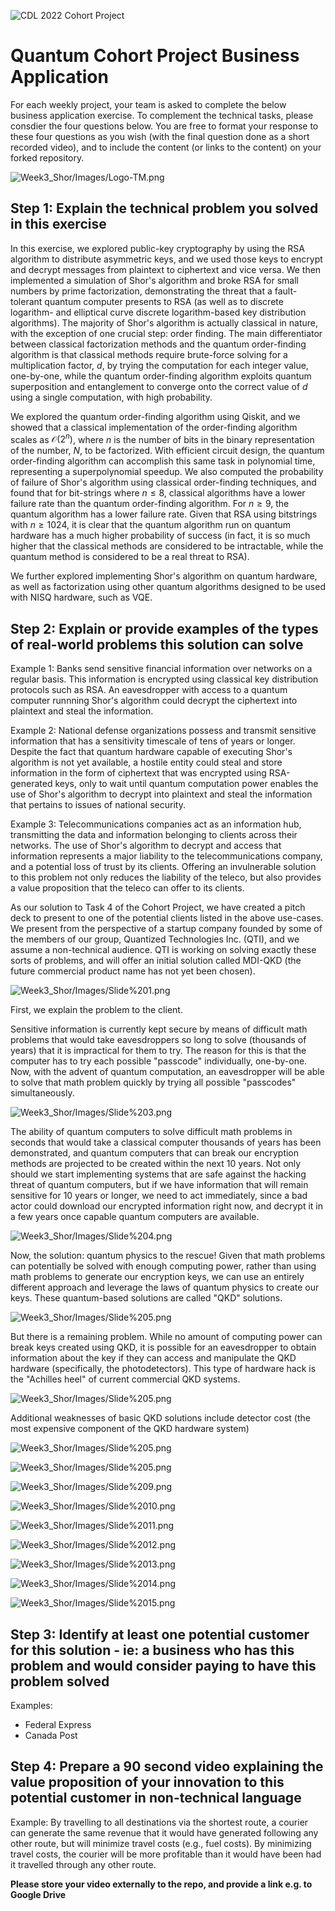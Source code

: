 ![CDL 2022 Cohort Project](../CDL_logo.jpg)
# Quantum Cohort Project Business Application

For each weekly project, your team is asked to complete the below business application exercise.
To complement the technical tasks, please consdier the four questions below.
You are free to format your response to these four questions as you wish (with the final question done as a short recorded video), and to include
the content (or links to the content) on your forked repository.

![Week3_Shor/Images/Logo-TM.png](https://github.com/Jordan-D-Smith/CohortProject_2022/blob/fece547b660c9cdd7933b57692318fe7e82bdfdd/Week3_Shor/Images/Logo-TM.png)

## Step 1: Explain the technical problem you solved in this exercise

In this exercise, we explored public-key cryptography by using the RSA algorithm to distribute asymmetric keys, and we used those keys to encrypt and decrypt messages from plaintext to ciphertext and vice versa. We then implemented a simulation of Shor's algorithm and broke RSA for small numbers by prime factorization, demonstrating the threat that a fault-tolerant quantum computer presents to RSA (as well as to discrete logarithm- and elliptical curve discrete logarithm-based key distribution algorithms). The majority of Shor's algorithm is actually classical in nature, with the exception of one crucial step: order finding. The main differentiator between classical factorization methods and the quantum order-finding algorithm is that classical methods require brute-force solving for a multiplication factor, $d$, by trying the computation for each integer value, one-by-one, while the quantum order-finding algorithm exploits quantum superposition and entanglement to converge onto the correct value of $d$ using a single computation, with high probability.

We explored the quantum order-finding algorithm using Qiskit, and we showed that a classical implementation of the order-finding algorithm scales as $\mathcal{O}(2^n)$, where $n$ is the number of bits in the binary representation of the number, $N$, to be factorized. With efficient circuit design, the quantum order-finding algorithm can accomplish this same task in polynomial time, representing a superpolynomial speedup. We also computed the probability of failure of Shor's algorithm using classical order-finding techniques, and found that for bit-strings where $n \leq 8$, classical algorithms have a lower failure rate than the quantum order-finding algorithm. For $n \geq 9$, the quantum algorithm has a lower failure rate. Given that RSA using bitstrings with $n \geq 1024$, it is clear that the quantum algorithm run on quantum hardware has a much higher probability of success (in fact, it is so much higher that the classical methods are considered to be intractable, while the quantum method is considered to be a real threat to RSA).

We further explored implementing Shor's algorithm on quantum hardware, as well as factorization using other quantum algorithms designed to be used with NISQ hardware, such as VQE.  

## Step 2: Explain or provide examples of the types of real-world problems this solution can solve

Example 1: Banks send sensitive financial information over networks on a regular basis. This information is encrypted using classical key distribution protocols such as RSA. An eavesdropper with access to a quantum computer runnning Shor's algorithm could decrypt the ciphertext into plaintext and steal the information.

Example 2: National defense organizations possess and transmit sensitive information that has a sensitivity timescale of tens of years or longer. Despite the fact that quantum hardware capable of executing Shor's algorithm is not yet available, a hostile entity could steal and store information in the form of ciphertext that was encrypted using RSA-generated keys, only to wait until quantum computation power enables the use of Shor's algorithm to decrypt into plaintext and steal the information that pertains to issues of national security.

Example 3: Telecommunications companies act as an information hub, transmitting the data and information belonging to clients across their networks. The use of Shor's algorithm to decrypt and access that information represents a major liability to the telecommunications company, and a potential loss of trust by its clients. Offering an invulnerable solution to this problem not only reduces the liability of the teleco, but also provides a value proposition that the teleco can offer to its clients.

As our solution to Task 4 of the Cohort Project, we have created a pitch deck to present to one of the potential clients listed in the above use-cases. We present from the perspective of a startup company founded by some of the members of our group, Quantized Technologies Inc. (QTI), and we assume a non-technical audience. QTI is working on solving exactly these sorts of problems, and will offer an initial solution called MDI-QKD (the future commercial product name has not yet been chosen). 

![Week3_Shor/Images/Slide%201.png](https://github.com/Jordan-D-Smith/CohortProject_2022/blob/fece547b660c9cdd7933b57692318fe7e82bdfdd/Week3_Shor/Images/Slide%201.png)

First, we explain the problem to the client. 

Sensitive information is currently kept secure by means of difficult math problems that would take eavesdroppers so long to solve (thousands of years) that it is impractical for them to try. The reason for this is that the computer has to try each possible "passcode" individually, one-by-one. Now, with the advent of quantum computation, an eavesdropper will be able to solve that math problem quickly by trying all possible "passcodes" simultaneously.

![Week3_Shor/Images/Slide%203.png](https://github.com/Jordan-D-Smith/CohortProject_2022/blob/fece547b660c9cdd7933b57692318fe7e82bdfdd/Week3_Shor/Images/Slide%203.png)

The ability of quantum computers to solve difficult math problems in seconds that would take a classical computer thousands of years has been demonstrated, and quantum computers that can break our encryption methods are projected to be created within the next 10 years. Not only should we start implementing systems that are safe against the hacking threat of quantum computers, but if we have information that will remain sensitive for 10 years or longer, we need to act immediately, since a bad actor could download our encrypted information right now, and decrypt it in a few years once capable quantum computers are available.

![Week3_Shor/Images/Slide%204.png](https://github.com/Jordan-D-Smith/CohortProject_2022/blob/fece547b660c9cdd7933b57692318fe7e82bdfdd/Week3_Shor/Images/Slide%204.png)

Now, the solution: quantum physics to the rescue! Given that math problems can potentially be solved with enough computing power, rather than using math problems to generate our encryption keys, we can use an entirely different approach and leverage the laws of quantum physics to create our keys. These quantum-based solutions are called "QKD" solutions. 

![Week3_Shor/Images/Slide%205.png](https://github.com/Jordan-D-Smith/CohortProject_2022/blob/fece547b660c9cdd7933b57692318fe7e82bdfdd/Week3_Shor/Images/Slide%205.png)

But there is a remaining problem. While no amount of computing power can break keys created using QKD, it is possible for an eavesdropper to obtain information about the key if they can access and manipulate the QKD hardware (specifically, the photodetectors). This type of hardware hack is the "Achilles heel" of current commercial QKD systems.

![Week3_Shor/Images/Slide%205.png](https://github.com/Jordan-D-Smith/CohortProject_2022/blob/fece547b660c9cdd7933b57692318fe7e82bdfdd/Week3_Shor/Images/Slide%205.png)

Additional weaknesses of basic QKD solutions include detector cost (the most expensive component of the QKD hardware system)

![Week3_Shor/Images/Slide%205.png](https://github.com/Jordan-D-Smith/CohortProject_2022/blob/fece547b660c9cdd7933b57692318fe7e82bdfdd/Week3_Shor/Images/Slide%205.png)

![Week3_Shor/Images/Slide%205.png](https://github.com/Jordan-D-Smith/CohortProject_2022/blob/fece547b660c9cdd7933b57692318fe7e82bdfdd/Week3_Shor/Images/Slide%205.png)

![Week3_Shor/Images/Slide%209.png](https://github.com/Jordan-D-Smith/CohortProject_2022/blob/fece547b660c9cdd7933b57692318fe7e82bdfdd/Week3_Shor/Images/Slide%209.png)

![Week3_Shor/Images/Slide%2010.png](https://github.com/Jordan-D-Smith/CohortProject_2022/blob/fece547b660c9cdd7933b57692318fe7e82bdfdd/Week3_Shor/Images/Slide%2010.png)

![Week3_Shor/Images/Slide%2011.png](https://github.com/Jordan-D-Smith/CohortProject_2022/blob/fece547b660c9cdd7933b57692318fe7e82bdfdd/Week3_Shor/Images/Slide%2011.png)

![Week3_Shor/Images/Slide%2012.png](https://github.com/Jordan-D-Smith/CohortProject_2022/blob/fece547b660c9cdd7933b57692318fe7e82bdfdd/Week3_Shor/Images/Slide%2012.png)

![Week3_Shor/Images/Slide%2013.png](https://github.com/Jordan-D-Smith/CohortProject_2022/blob/fece547b660c9cdd7933b57692318fe7e82bdfdd/Week3_Shor/Images/Slide%2013.png)

![Week3_Shor/Images/Slide%2014.png](https://github.com/Jordan-D-Smith/CohortProject_2022/blob/fece547b660c9cdd7933b57692318fe7e82bdfdd/Week3_Shor/Images/Slide%2014.png)

![Week3_Shor/Images/Slide%2015.png](https://github.com/Jordan-D-Smith/CohortProject_2022/blob/fece547b660c9cdd7933b57692318fe7e82bdfdd/Week3_Shor/Images/Slide%2015.png)

## Step 3: Identify at least one potential customer for this solution - ie: a business who has this problem and would consider paying to have this problem solved

Examples: 
- Federal Express
- Canada Post

## Step 4: Prepare a 90 second video explaining the value proposition of your innovation to this potential customer in non-technical language

Example: By travelling to all destinations via the shortest route, a courier can generate the same revenue that it would have generated following any other route, but will minimize travel costs (e.g., fuel costs). By minimizing travel costs, the courier will be more profitable than it would have been had it travelled through any other route.

**Please store your video externally to the repo, and provide a link e.g. to Google Drive**
